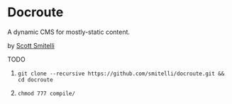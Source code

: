 Docroute
========

A dynamic CMS for mostly-static content.

by [Scott Smitelli](mailto:scott@smitelli.com)

TODO

1.  `git clone --recursive https://github.com/smitelli/docroute.git && cd docroute`

2.  `chmod 777 compile/`
